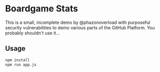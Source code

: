 # Boardgame Stats

This is a small, incomplete demo by @phazonoverload with purposeful security vulnerabilities to demo various parts of the GitHub Platform. You probably shouldn't use it...

## Usage

```sh
npm install
npm run app.js
```

<!--

## TODO

- Add BGG API data
- Implement security vulnerability such as db.all(`SELECT * FROM books WHERE author LIKE '%${author}'`)
- Implement code error - SELECT * FROM non_existent_table
- Implement code error - missing comma between endpoint params
- Create issues for feature implementation (locations, grab more data [images] for frontend, winners/scores), add player favorite game
- Create issues for language conversion
- Script out add testing

 -->
